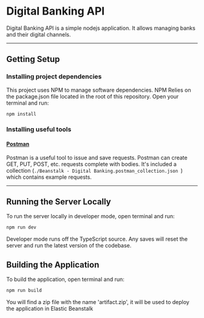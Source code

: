 # Digital Banking API

Digital Banking API is a simple nodejs application. It allows managing banks and their digital channels.

***
## Getting Setup

### Installing project dependencies

This project uses NPM to manage software dependencies. NPM Relies on the package.json file located in the root of this repository. Open your terminal and run:
```bash
npm install
```

### Installing useful tools

#### [Postman](https://www.getpostman.com/downloads/)
Postman is a useful tool to issue and save requests. Postman can create GET, PUT, POST, etc. requests complete with bodies. It's included a collection (`./Beanstalk - Digital Banking.postman_collection.json `) which contains example requests.

***

## Running the Server Locally
To run the server locally in developer mode, open terminal and run:
```bash
npm run dev
```

Developer mode runs off the TypeScript source. Any saves will reset the server and run the latest version of the codebase.

## Building the Application
To build the application, open terminal and run:
```bash
npm run build
```

You will find a zip file with the name 'artifact.zip', it will be used to deploy the application in Elastic Beanstalk